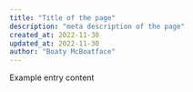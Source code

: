 ```yaml
---
title: "Title of the page"
description: "meta description of the page"
created_at: 2022-11-30
updated_at: 2022-11-30
author: "Boaty McBoatface"
---
```


Example entry content
